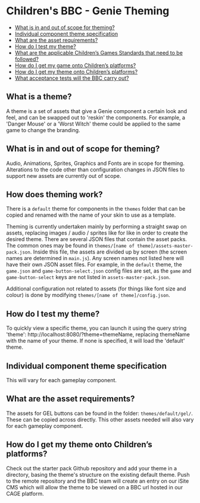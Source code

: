 # Children's BBC - Genie Theming

* [What is in and out of scope for theming?](#what-is-in-and-out-of-scope-for-theming)
* [Individual component theme specification](#individual-component-theme-specification)
* [What are the asset requirements?](#what-are-the-asset-requirements)
* [How do I test my theme?](#how-do-i-test-my-theme)
* [What are the applicable Children’s Games Standards that need to be followed?](#what-are-the-applicable-children’s-games-standards-that-need-to-be-followed)
* [How do I get my game onto Children’s platforms?](#how-do-i-get-my-game-onto-children’s-platforms)
* [How do I get my theme onto Children’s platforms?](#how-do-i-get-my-theme-onto-children’s-platforms)
* [What acceptance tests will the BBC carry out?](#what-acceptance-tests-will-the-bbc-carry-out)

## What is a theme?

A theme is a set of assets that give a Genie component a certain look and feel, and can be swapped out to 'reskin' the components. For example, a 'Danger Mouse' or a 'Worst Witch' theme could be applied to the same game to change the branding.

## What is in and out of scope for theming?

Audio, Animations, Sprites, Graphics and Fonts are in scope for theming. Alterations to the code other than configuration changes in JSON files to support new assets are currently out of scope.

## How does theming work?

There is a `default` theme for components in the `themes` folder that can be copied and renamed with the name of your skin to use as a template.

Theming is currently undertaken mainly by performing a straight swap on assets, replacing images / audio / sprites like for like in order to create the desired theme. There are several JSON files that contain the asset packs. The common ones may be found in `themes/[name of theme]/assets-master-pack.json`. Inside this file, the assets are divided up by screen (the screen names are determined in `main.js`). Any screen names not listed here will have their own JSON asset files. For example, in the `default` theme, the `game.json` and `game-button-select.json` config files are set, as the `game` and `game-button-select` keys are not listed in `assets-master-pack.json`.

Additional configuration not related to assets (for things like font size and colour) is done by modifying `themes/[name of theme]/config.json`.

## How do I test my theme?

To quickly view a specific theme, you can launch it using the query string 'theme': http://localhost:8080/?theme=themeName, replacing themeName with the name of your theme. If none is specified, it will load the 'default' theme.

## Individual component theme specification

This will vary for each gameplay component.

## What are the asset requirements?

The assets for GEL buttons can be found in the folder: `themes/default/gel/`. These can be copied across directly. This other assets needed will also vary for each gameplay component.

## How do I get my theme onto Children’s platforms?

Check out the starter pack Github repository and add your theme in a directory, basing the theme's structure on the existing default theme. Push to the remote repository and the BBC team will create an entry on our iSite CMS which will allow the theme to be viewed on a BBC url hosted in our CAGE platform.